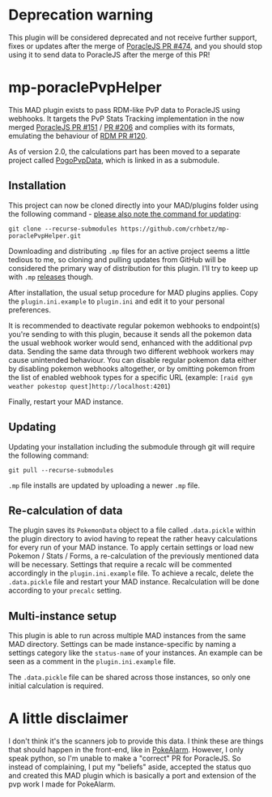 # Deprecation warning

This plugin will be considered deprecated and not receive further support, fixes or updates after the merge of [PoracleJS PR #474](https://github.com/KartulUdus/PoracleJS/pull/474),
and you should stop using it to send data to PoracleJS after the merge of this PR!

# mp-poraclePvpHelper
This MAD plugin exists to pass RDM-like PvP data to PoracleJS using webhooks. It targets the PvP Stats Tracking implementation in the now merged
[PoracleJS PR #151](https://github.com/KartulUdus/PoracleJS/pull/151) / [PR #206](https://github.com/KartulUdus/PoracleJS/pull/206)
and complies with its formats, emulating the behaviour of [RDM PR #120](https://github.com/RealDeviceMap/RealDeviceMap/pull/120).

As of version 2.0, the calculations part has been moved to a separate project called [PogoPvpData](https://github.com/crhbetz/PogoPvpData), which is linked in as a submodule.

## Installation
This project can now be cloned directly into your MAD/plugins folder using the following command - [please also note the command for updating](#updating):

```git clone --recurse-submodules https://github.com/crhbetz/mp-poraclePvpHelper.git```

Downloading and distributing `.mp` files for an active project seems a little tedious to me, so cloning and pulling updates from GitHub will be considered the primary way of distribution for this plugin. I'll try to keep up with `.mp` [releases](https://github.com/crhbetz/mp-poraclePvpHelper/releases) though.

After installation, the usual setup procedure for MAD plugins applies. Copy the `plugin.ini.example` to `plugin.ini` and edit it to your personal preferences.

It is recommended to deactivate regular pokemon webhooks to endpoint(s) you're sending to with this plugin, because it sends all the pokemon
data the usual webhook worker would send, enhanced with the additional pvp data. Sending the same data through two different webhook
workers may cause unintended behaviour. You can disable regular pokemon data either by disabling pokemon webhooks
altogether, or by omitting pokemon from the list of enabled webhook types for a specific URL (example: `[raid gym weather pokestop quest]http://localhost:4201`)

Finally, restart your MAD instance.

## Updating

Updating your installation including the submodule through git will require the following command:

```git pull --recurse-submodules```

`.mp` file installs are updated by uploading a newer `.mp` file.

## Re-calculation of data
The plugin saves its `PokemonData` object to a file called `.data.pickle` within the plugin directory to aviod having to repeat the rather heavy calculations for every run of your MAD instance.
To apply certain settings or load new Pokemon / Stats / Forms, a re-calculation of the previously mentioned data will be necessary. Settings that require a recalc
will be commented accordingly in the `plugin.ini.example` file.
To achieve a recalc, delete the `.data.pickle` file and restart your MAD instance. Recalculation will be done according to your `precalc` setting.

## Multi-instance setup
This plugin is able to run across multiple MAD instances from the same MAD directory. Settings can be made instance-specific by naming a settings category
like the `status-name` of your instances. An example can be seen as a comment in the `plugin.ini.example` file.

The `.data.pickle` file can be shared across those instances, so only one initial calculation is required.

# A little disclaimer
I don't think it's the scanners job to provide this data. I think these are things that should happen in the front-end, like in
[PokeAlarm](https://github.com/pokealarm/pokealarm). However, I only speak python, so I'm unable to make a "correct" PR for PoracleJS. So instead
of complaining, I put my "beliefs" aside, accepted the status quo and created this MAD plugin which is basically a port and extension of the pvp work
I made for PokeAlarm.
